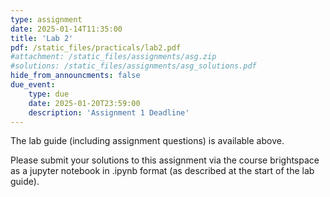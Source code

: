 ```yaml
---
type: assignment
date: 2025-01-14T11:35:00
title: 'Lab 2'
pdf: /static_files/practicals/lab2.pdf
#attachment: /static_files/assignments/asg.zip
#solutions: /static_files/assignments/asg_solutions.pdf
hide_from_announcments: false
due_event: 
    type: due
    date: 2025-01-20T23:59:00
    description: 'Assignment 1 Deadline'
---
```


The lab guide (including assignment questions) is available above.

Please submit your solutions to this assignment via the course brightspace as a jupyter notebook in .ipynb format (as described at the start of the lab guide).
